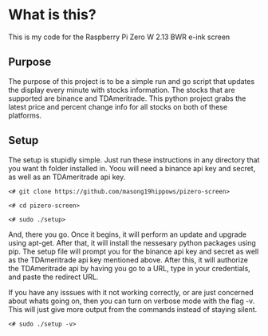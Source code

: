 # What is this?
This is my code for the Raspberry Pi Zero W 2.13 BWR e-ink screen

## Purpose
The purpose of this project is to be a simple run and go script that updates the display every minute with stocks information. The stocks that are supported are binance and TDAmeritrade. This python project grabs the latest price and percent change info for all stocks on both of these platforms. 

## Setup
The setup is stupidly simple. Just run these instructions in any directory that you want th folder installed in. Yoou will need a binance api key and secret, as well as an TDAmeritrade api key.

`<# git clone https://github.com/masong19hippows/pizero-screen>`

`<# cd pizero-screen>`

`<# sudo ./setup>`

And, there you go. Once it begins, it will perform an update and upgrade using apt-get. After that, it will install the nessesary python packages using pip. The setup file will prompt you for the binance api key and secret as well as the TDAmeritrade api key mentioned above. After this, it will authorize the TDAmeritrade api by having you go to a URL, type in your credentials, and paste the redirect URL. 

If you have any isssues with it not working correctly, or are just concerned about whats going on, then you can turn on verbose mode with the flag -v. This will just give more output from the commands instead of staying silent.

`<# sudo ./setup -v>`
